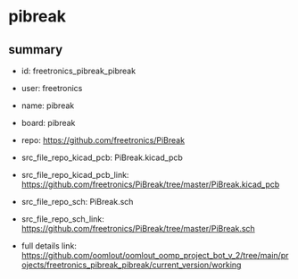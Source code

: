 # pibreak
 
## summary 
* id: freetronics_pibreak_pibreak
* user: freetronics
* name: pibreak
* board: pibreak
* repo: https://github.com/freetronics/PiBreak
* src_file_repo_kicad_pcb: PiBreak.kicad_pcb
* src_file_repo_kicad_pcb_link: https://github.com/freetronics/PiBreak/tree/master/PiBreak.kicad_pcb


* src_file_repo_sch: PiBreak.sch
* src_file_repo_sch_link: https://github.com/freetronics/PiBreak/tree/master/PiBreak.sch
* full details link: https://github.com/oomlout/oomlout_oomp_project_bot_v_2/tree/main/projects/freetronics_pibreak_pibreak/current_version/working  






